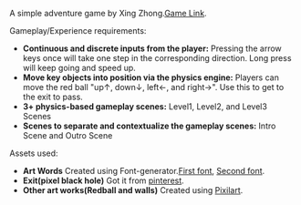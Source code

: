 A simple adventure game by Xing Zhong.[Game Link](https://github.com/rndmcnlly).

Gameplay/Experience requirements:
- **Continuous and discrete inputs from the player:** Pressing the arrow keys once will take one step in the corresponding direction. Long press will keep going and speed up.
- **Move key objects into position via the physics engine:** Players can move the red ball "up↑, down↓, left←, and right→". Use this to get to the exit to pass.
- **3+ physics-based gameplay scenes:** Level1, Level2, and Level3 Scenes
- **Scenes to separate and contextualize the gameplay scenes:** Intro Scene and Outro Scene

Assets used:
- **Art Words** Created using Font-generator.[First font](https://www.font-generator.com/fonts/BleedingCowboys/), [Second font](https://www.font-generator.com/fonts/StarJedi/).
- **Exit(pixel black hole)** Got it from [pinterest](https://www.pinterest.com/pin/219620919319070672/).
- **Other art works(Redball and walls)** Created using [Pixilart](https://www.pixilart.com/draw?ref=home-page).